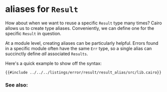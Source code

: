 # aliases for `Result`

How about when we want to reuse a specific `Result` type many times?
Cairo allows us to create type aliases. Conveniently,
we can define one for the specific `Result` in question.

At a module level, creating aliases can be particularly helpful. Errors
found in a specific module often have the same `Err` type, so a single alias
can succinctly define _all_ associated `Results`.

Here's a quick example to show off the syntax:

```cairo,editable
{{#include ../../../listings/error/result/result_alias/src/lib.cairo}}
```

### See also:

[typealias]: ../../types/alias.md
